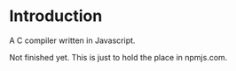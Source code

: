 # Introduction

A C compiler written in Javascript.

Not finished yet. This is just to hold the place in npmjs.com.

